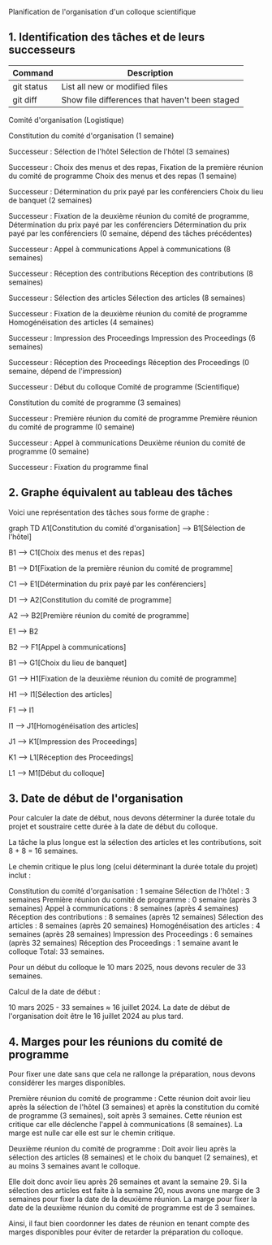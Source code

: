 Planification de l'organisation d'un colloque scientifique
## 1. Identification des tâches et de leurs successeurs

| Command | Description |
| --- | --- |
| git status | List all new or modified files |
| git diff | Show file differences that haven't been staged |


Comité d'organisation (Logistique)

Constitution du comité d'organisation (1 semaine)

Successeur : Sélection de l'hôtel
Sélection de l'hôtel (3 semaines)

Successeur : Choix des menus et des repas, Fixation de la première réunion du comité de programme
Choix des menus et des repas (1 semaine)

Successeur : Détermination du prix payé par les conférenciers
Choix du lieu de banquet (2 semaines)

Successeur : Fixation de la deuxième réunion du comité de programme, Détermination du prix payé par les conférenciers
Détermination du prix payé par les conférenciers (0 semaine, dépend des tâches précédentes)

Successeur : Appel à communications
Appel à communications (8 semaines)

Successeur : Réception des contributions
Réception des contributions (8 semaines)

Successeur : Sélection des articles
Sélection des articles (8 semaines)

Successeur : Fixation de la deuxième réunion du comité de programme
Homogénéisation des articles (4 semaines)

Successeur : Impression des Proceedings
Impression des Proceedings (6 semaines)

Successeur : Réception des Proceedings
Réception des Proceedings (0 semaine, dépend de l'impression)

Successeur : Début du colloque
Comité de programme (Scientifique)

Constitution du comité de programme (3 semaines)

Successeur : Première réunion du comité de programme
Première réunion du comité de programme (0 semaine)

Successeur : Appel à communications
Deuxième réunion du comité de programme (0 semaine)

Successeur : Fixation du programme final


## 2. Graphe équivalent au tableau des tâches
Voici une représentation des tâches sous forme de graphe :

graph TD
  A1[Constitution du comité d'organisation] --> B1[Sélection de l'hôtel]
  
  B1 --> C1[Choix des menus et des repas]
  
  B1 --> D1[Fixation de la première réunion du comité de programme]
  
  C1 --> E1[Détermination du prix payé par les conférenciers]
  
  D1 --> A2[Constitution du comité de programme]

  A2 --> B2[Première réunion du comité de programme]
  
  E1 --> B2
  
  B2 --> F1[Appel à communications]
  
  B1 --> G1[Choix du lieu de banquet]
  
  G1 --> H1[Fixation de la deuxième réunion du comité de programme]
  
  H1 --> I1[Sélection des articles]
  
  F1 --> I1
  
  I1 --> J1[Homogénéisation des articles]
  
  J1 --> K1[Impression des Proceedings]
  
  K1 --> L1[Réception des Proceedings]
  
  L1 --> M1[Début du colloque]



## 3. Date de début de l'organisation
Pour calculer la date de début, nous devons déterminer la durée totale du projet et soustraire cette durée à la date de début du colloque.

La tâche la plus longue est la sélection des articles et les contributions, soit 8 + 8 = 16 semaines.

Le chemin critique le plus long (celui déterminant la durée totale du projet) inclut :

Constitution du comité d'organisation : 1 semaine
Sélection de l'hôtel : 3 semaines
Première réunion du comité de programme : 0 semaine (après 3 semaines)
Appel à communications : 8 semaines (après 4 semaines)
Réception des contributions : 8 semaines (après 12 semaines)
Sélection des articles : 8 semaines (après 20 semaines)
Homogénéisation des articles : 4 semaines (après 28 semaines)
Impression des Proceedings : 6 semaines (après 32 semaines)
Réception des Proceedings : 1 semaine avant le colloque
Total: 33 semaines.

Pour un début du colloque le 10 mars 2025, nous devons reculer de 33 semaines.

Calcul de la date de début :

10 mars 2025 - 33 semaines ≈ 16 juillet 2024.
La date de début de l'organisation doit être le 16 juillet 2024 au plus tard.




## 4. Marges pour les réunions du comité de programme
Pour fixer une date sans que cela ne rallonge la préparation, nous devons considérer les marges disponibles.

Première réunion du comité de programme : Cette réunion doit avoir lieu après la sélection de l'hôtel (3 semaines) et après la constitution du comité de programme (3 semaines), soit après 3 semaines. Cette réunion est critique car elle déclenche l'appel à communications (8 semaines). La marge est nulle car elle est sur le chemin critique.

Deuxième réunion du comité de programme : Doit avoir lieu après la sélection des articles (8 semaines) et le choix du banquet (2 semaines), et au moins 3 semaines avant le colloque.

Elle doit donc avoir lieu après 26 semaines et avant la semaine 29.
Si la sélection des articles est faite à la semaine 20, nous avons une marge de 3 semaines pour fixer la date de la deuxième réunion.
La marge pour fixer la date de la deuxième réunion du comité de programme est de 3 semaines.

Ainsi, il faut bien coordonner les dates de réunion en tenant compte des marges disponibles pour éviter de retarder la préparation du colloque.
